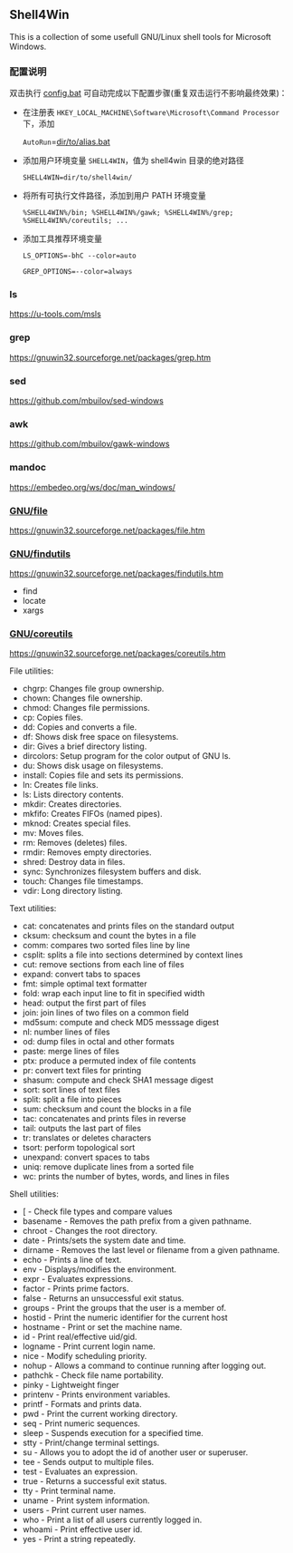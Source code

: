 ## Shell4Win

This is a collection of some usefull GNU/Linux shell tools for Microsoft Windows.

### 配置说明

双击执行 [config.bat](config.bat) 可自动完成以下配置步骤(重复双击运行不影响最终效果)：

* 在注册表 `HKEY_LOCAL_MACHINE\Software\Microsoft\Command Processor` 下，添加
  
  `AutoRun`=[dir/to/alias.bat](alias.bat)

* 添加用户环境变量 `SHELL4WIN`，值为 shell4win 目录的绝对路径

    `SHELL4WIN=dir/to/shell4win/`

* 将所有可执行文件路径，添加到用户 PATH 环境变量

    `%SHELL4WIN%/bin; %SHELL4WIN%/gawk; %SHELL4WIN%/grep; %SHELL4WIN%/coreutils; ...`

* 添加工具推荐环境变量

    `LS_OPTIONS=-bhC --color=auto`

    `GREP_OPTIONS=--color=always`

### ls

<https://u-tools.com/msls>

### grep

<https://gnuwin32.sourceforge.net/packages/grep.htm>

### sed

<https://github.com/mbuilov/sed-windows>

### awk

<https://github.com/mbuilov/gawk-windows>

### mandoc

<https://embedeo.org/ws/doc/man_windows/>

### [GNU/file](file/README.md)

<https://gnuwin32.sourceforge.net/packages/file.htm>

### [GNU/findutils](findutils/README.md)

<https://gnuwin32.sourceforge.net/packages/findutils.htm>

- find
- locate
- xargs

### [GNU/coreutils](coreutils/README.md)

<https://gnuwin32.sourceforge.net/packages/coreutils.htm>


File utilities:

- chgrp: Changes file group ownership.
- chown: Changes file ownership.
- chmod: Changes file permissions.
- cp: Copies files.
- dd: Copies and converts a file.
- df: Shows disk free space on filesystems.
- dir: Gives a brief directory listing.
- dircolors: Setup program for the color output of GNU ls.
- du: Shows disk usage on filesystems.
- install: Copies file and sets its permissions.
- ln: Creates file links.
- ls: Lists directory contents.
- mkdir: Creates directories.
- mkfifo: Creates FIFOs (named pipes).
- mknod: Creates special files.
- mv: Moves files.
- rm: Removes (deletes) files.
- rmdir: Removes empty directories.
- shred: Destroy data in files.
- sync: Synchronizes filesystem buffers and disk.
- touch: Changes file timestamps.
- vdir: Long directory listing.


Text utilities:

- cat: concatenates and prints files on the standard output
- cksum: checksum and count the bytes in a file
- comm: compares two sorted files line by line
- csplit: splits a file into sections determined by context lines
- cut: remove sections from each line of files
- expand: convert tabs to spaces
- fmt: simple optimal text formatter
- fold: wrap each input line to fit in specified width
- head: output the first part of files
- join: join lines of two files on a common field
- md5sum: compute and check MD5 messsage digest
- nl: number lines of files
- od: dump files in octal and other formats
- paste: merge lines of files
- ptx: produce a permuted index of file contents
- pr: convert text files for printing
- shasum: compute and check SHA1 message digest
- sort: sort lines of text files
- split: split a file into pieces
- sum: checksum and count the blocks in a file
- tac: concatenates and prints files in reverse
- tail: outputs the last part of files
- tr: translates or deletes characters
- tsort: perform topological sort
- unexpand: convert spaces to tabs
- uniq: remove duplicate lines from a sorted file
- wc: prints the number of bytes, words, and lines in files


Shell utilities:

- [ - Check file types and compare values
- basename - Removes the path prefix from a given pathname.
- chroot - Changes the root directory.
- date - Prints/sets the system date and time.
- dirname - Removes the last level or filename from a given pathname.
- echo - Prints a line of text.
- env - Displays/modifies the environment.
- expr - Evaluates expressions.
- factor - Prints prime factors.
- false - Returns an unsuccessful exit status.
- groups - Print the groups that the user is a member of.
- hostid - Print the numeric identifier for the current host
- hostname - Print or set the machine name.
- id - Print real/effective uid/gid.
- logname - Print current login name.
- nice - Modify scheduling priority.
- nohup - Allows a command to continue running after logging out.
- pathchk - Check file name portability.
- pinky - Lightweight finger
- printenv - Prints environment variables.
- printf - Formats and prints data.
- pwd - Print the current working directory.
- seq - Print numeric sequences.
- sleep - Suspends execution for a specified time.
- stty - Print/change terminal settings.
- su - Allows you to adopt the id of another user or superuser.
- tee - Sends output to multiple files.
- test - Evaluates an expression.
- true - Returns a successful exit status.
- tty - Print terminal name.
- uname - Print system information.
- users - Print current user names.
- who - Print a list of all users currently logged in.
- whoami - Print effective user id.
- yes - Print a string repeatedly.
